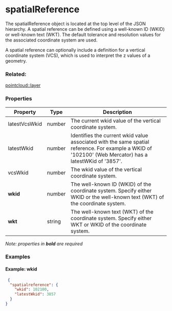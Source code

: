# spatialReference

The spatialReference object is located at the top level of the JSON hierarchy.  A spatial reference can be defined using a well-known ID (WKID) or well-known text (WKT). The default tolerance and resolution values for the associated coordinate system are used.

A spatial reference can optionally include a definition for a vertical coordinate system (VCS), which is used to interpret the z values of a geometry.

### Related:

[pointcloud::layer](../../pointclouds/docs/layer.md)
### Properties

| Property | Type | Description |
| --- | --- | --- |
| latestVcsWkid | number | The current wkid value of the vertical coordinate system. |
| latestWkid | number | Identifies the current wkid value associated with the same spatial reference. For example a WKID of '102100' (Web Mercator) has a latestWKid of '3857'. |
| vcsWkid | number | The wkid value of the vertical coordinate system. |
| **wkid** | number | The well-known ID (WKID) of the coordinate system. Specify either WKID or the well-known text (WKT) of the coordinate system. |
| **wkt** | string | The well-known text (WKT) of the coordinate system. Specify either WKT or WKID of the coordinate system. |

*Note: properties in **bold** are required*

### Examples 

#### Example: wkid 

```json
 {
  "spatialreference": {
    "wkid": 102100,
    "latestWkid": 3857
  }
} 
````

